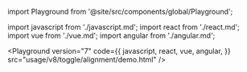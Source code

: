 import Playground from '@site/src/components/global/Playground';

import javascript from './javascript.md';
import react from './react.md';
import vue from './vue.md';
import angular from './angular.md';

<Playground
  version="7"
  code={{
    javascript,
    react,
    vue,
    angular,
  }}
  src="usage/v8/toggle/alignment/demo.html"
/>
